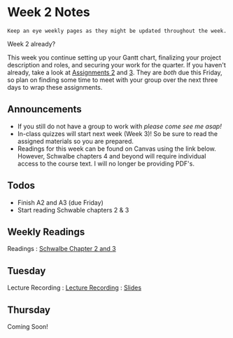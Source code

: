 
# Week 2 Notes

```{note}
Keep an eye weekly pages as they might be updated throughout the week.
```

Week 2 already? 

This week you continue setting up your Gantt chart, finalizing your project description and roles, and securing your work for the quarter. If you haven't already, take a look at [Assignments 2](../assignments/a2.md) and [3](../assignments/a3.md). They are _both_ due this Friday, so plan on finding some time to meet with your group over the next three days to wrap these assignments.

## Announcements

* If you still do not have a group to work with _please come see me asap!_
* In-class quizzes will start next week (Week 3)! So be sure to read the assigned materials so you are prepared.
* Readings for this week can be found on Canvas using the link below. However, Schwalbe chapters 4 and beyond will require individual access to the course text. I will no longer be providing PDF's.

## Todos

* Finish A2 and A3 (due Friday)
* Start reading Schwable chapters 2 & 3

## Weekly Readings

Readings
: [Schwalbe Chapter 2 and 3](https://canvas.eee.uci.edu/courses/49168/files/folder/Readings)

## Tuesday

Lecture Recording
: [Lecture Recording]()
: [Slides](https://docs.google.com/presentation/d/101gF30ns7CirHjOtSrKYVsFzMwjshdnAhWu-eMtTZNg/edit?usp=sharing)

## Thursday

Coming Soon!


